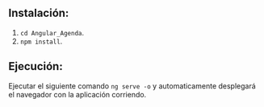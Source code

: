 

## Instalación:

1. `cd Angular_Agenda`.
2. `npm install`.

## Ejecución:

Ejecutar el siguiente comando `ng serve -o` y automaticamente desplegará el navegador con la aplicación corriendo.
